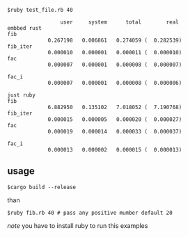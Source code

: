 `$ruby test_file.rb 40`


```
                 user     system      total        real
embbed rust
fib
             0.267198   0.006861   0.274059 (  0.282539)
fib_iter
             0.000010   0.000001   0.000011 (  0.000010)
fac
             0.000007   0.000001   0.000008 (  0.000007)

fac_i
             0.000007   0.000001   0.000008 (  0.000006)

just ruby
fib
             6.882950   0.135102   7.018052 (  7.190768)
fib_iter
             0.000015   0.000005   0.000020 (  0.000027)
fac
             0.000019   0.000014   0.000033 (  0.000037)

fac_i
             0.000013   0.000002   0.000015 (  0.000013)
```


## usage

`$cargo build --release`

than

`$ruby fib.rb 40 # pass any positive mumber default 20`

*note* you have to install ruby to run this examples
